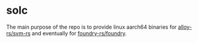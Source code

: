 # solc

The main purpose of the repo is to provide linux aarch64 binaries for [alloy-rs/svm-rs](https://github.com/alloy-rs/svm-rs) and eventually for [foundry-rs/foundry](https://github.com/foundry-rs/foundry).
